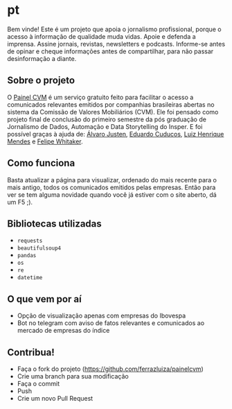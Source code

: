 # pt

Bem vinde! Este é um projeto que apoia o jornalismo profissional, porque o acesso à informação de qualidade muda vidas. Apoie e defenda a imprensa. Assine jornais, revistas, newsletters e podcasts. Informe-se antes de opinar e cheque informações antes de compartilhar, para não passar desinformação a diante.

## Sobre o projeto

O [Painel CVM](https://painelcvm.herokuapp.com/) é um serviço gratuito feito para facilitar o acesso a comunicados relevantes emitidos por companhias brasileiras abertas no sistema da Comissão de Valores Mobiliários (CVM). Ele foi pensado como projeto final de conclusão do primeiro semestre da pós graduação de Jornalismo de Dados, Automação e Data Storytelling do Insper. E foi possível graças à ajuda de: [Álvaro Justen](https://github.com/turicas), [Eduardo Cuducos](https://twitter.com/cuducos), [Luiz Henrique Mendes](https://www.linkedin.com/in/luiz-henrique-mendes-76776821/) e [Felipe Whitaker](https://github.com/felipewhitaker).

## Como funciona

Basta atualizar a página para visualizar, ordenado do mais recente para o mais antigo, todos os comunicados emitidos pelas empresas. Então para ver se tem alguma novidade quando você já estiver com o site aberto, dá um F5 ;).

## Bibliotecas utilizadas

- `requests`
- `beautifulsoup4`
- `pandas`
- `os`
- `re`
- `datetime`


## O que vem por aí
- Opção de visualização apenas com empresas do Ibovespa
- Bot no telegram com aviso de fatos relevantes e comunicados ao mercado de empresas do índice

## Contribua!

- Faça o fork do projeto (https://github.com/ferrazluiza/painelcvm)
- Crie uma branch para sua modificação
- Faça o commit
- Push
- Crie um novo Pull Request
